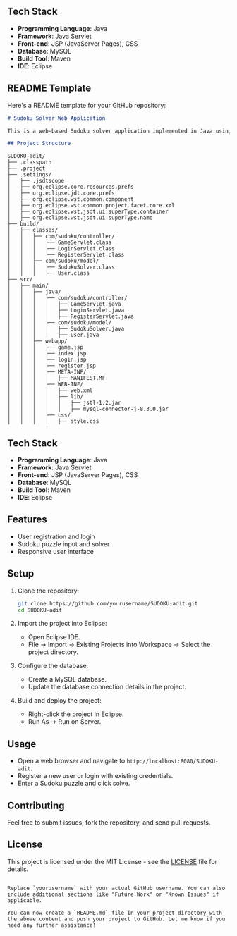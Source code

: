 ## Tech Stack

- **Programming Language**: Java
- **Framework**: Java Servlet
- **Front-end**: JSP (JavaServer Pages), CSS
- **Database**: MySQL
- **Build Tool**: Maven
- **IDE**: Eclipse

## README Template

Here's a README template for your GitHub repository:

```markdown
# Sudoku Solver Web Application

This is a web-based Sudoku solver application implemented in Java using Servlets and JSP.

## Project Structure

```
```
SUDOKU-adit/
├── .classpath
├── .project
├── .settings/
│   ├── .jsdtscope
│   ├── org.eclipse.core.resources.prefs
│   ├── org.eclipse.jdt.core.prefs
│   ├── org.eclipse.wst.common.component
│   ├── org.eclipse.wst.common.project.facet.core.xml
│   ├── org.eclipse.wst.jsdt.ui.superType.container
│   ├── org.eclipse.wst.jsdt.ui.superType.name
├── build/
│   ├── classes/
│   │   ├── com/sudoku/controller/
│   │   │   ├── GameServlet.class
│   │   │   ├── LoginServlet.class
│   │   │   ├── RegisterServlet.class
│   │   ├── com/sudoku/model/
│   │   │   ├── SudokuSolver.class
│   │   │   ├── User.class
├── src/
│   ├── main/
│   │   ├── java/
│   │   │   ├── com/sudoku/controller/
│   │   │   │   ├── GameServlet.java
│   │   │   │   ├── LoginServlet.java
│   │   │   │   ├── RegisterServlet.java
│   │   │   ├── com/sudoku/model/
│   │   │   │   ├── SudokuSolver.java
│   │   │   │   ├── User.java
│   │   ├── webapp/
│   │   │   ├── game.jsp
│   │   │   ├── index.jsp
│   │   │   ├── login.jsp
│   │   │   ├── register.jsp
│   │   │   ├── META-INF/
│   │   │   │   ├── MANIFEST.MF
│   │   │   ├── WEB-INF/
│   │   │   │   ├── web.xml
│   │   │   │   ├── lib/
│   │   │   │   │   ├── jstl-1.2.jar
│   │   │   │   │   ├── mysql-connector-j-8.3.0.jar
│   │   │   ├── css/
│   │   │   │   ├── style.css
```

## Tech Stack

- **Programming Language**: Java
- **Framework**: Java Servlet
- **Front-end**: JSP (JavaServer Pages), CSS
- **Database**: MySQL
- **Build Tool**: Maven
- **IDE**: Eclipse

## Features

- User registration and login
- Sudoku puzzle input and solver
- Responsive user interface

## Setup

1. Clone the repository:
   ```bash
   git clone https://github.com/yourusername/SUDOKU-adit.git
   cd SUDOKU-adit
   ```

2. Import the project into Eclipse:
   - Open Eclipse IDE.
   - File -> Import -> Existing Projects into Workspace -> Select the project directory.

3. Configure the database:
   - Create a MySQL database.
   - Update the database connection details in the project.

4. Build and deploy the project:
   - Right-click the project in Eclipse.
   - Run As -> Run on Server.

## Usage

- Open a web browser and navigate to `http://localhost:8080/SUDOKU-adit`.
- Register a new user or login with existing credentials.
- Enter a Sudoku puzzle and click solve.

## Contributing

Feel free to submit issues, fork the repository, and send pull requests.

## License

This project is licensed under the MIT License - see the [LICENSE](LICENSE) file for details.

```

Replace `yourusername` with your actual GitHub username. You can also include additional sections like "Future Work" or "Known Issues" if applicable.

You can now create a `README.md` file in your project directory with the above content and push your project to GitHub. Let me know if you need any further assistance!
